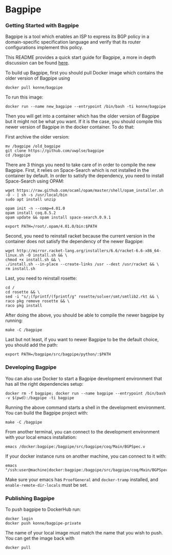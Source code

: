 Bagpipe
================

### Getting Started with Bagpipe

Bagpipe is a tool which enables an ISP to express its BGP policy in a
domain-specific specification language and verify that its router configurations
implement this policy.

This README provides a quick start guide for Bagpipe, a more in depth discussion
can be found [here](http://konne.me/bagpipe).

To build up Bagpipe, first you should pull Docker image which contains the older version of Bagpipe using

    docker pull konne/bagpipe

To run this image:
    
    docker run --name new_bagpipe --entrypoint /bin/bash -ti konne/bagpipe
Then you will get into a container which has the older version of Bagpipe but it might not be what you want. 
If it is the case, you should compile this newer version of Bagpipe in the docker container. To do that:

First archive the older version:

    mv /bagpipe /old_bagpipe
    git clone https://github.com/uwplse/bagpipe
    cd /bagpipe

There are 3 things you need to take care of in order to compile the new Bagpipe. First, it relies on Space-Search which 
is not installed in the container by default. In order to satisfy the dependency, you need to install Space-Search using OPAM:

    wget https://raw.github.com/ocaml/opam/master/shell/opam_installer.sh -O - | sh -s /usr/local/bin
    sudo apt install unzip
    
    opam init -n --comp=4.01.0
    opam install coq.8.5.2
    opam update && opam install space-search.0.9.1
    
    export PATH=/root/.opam/4.01.0/bin:$PATH

Second, you need to reinstall racket because the current version in the container does not satisfy the dependency of the newer Bagpipe:

    wget http://mirror.racket-lang.org/installers/6.6/racket-6.6-x86_64-linux.sh -O install.sh && \
    chmod +x install.sh && \
    ./install.sh --in-place --create-links /usr --dest /usr/racket && \
    rm install.sh

Last, you need to reinstall rosette:

    cd /
    cd rosette && \
    sed -i "s/;(fprintf/(fprintf/g" rosette/solver/smt/smtlib2.rkt && \
    raco pkg remove rosette && \
    raco pkg install

After doing the above, you should be able to compile the newer bagpipe by running:

    make -C /bagpipe

Last but not least, if you want to newer Bagpipe to be the default choice, you should add the path:
    
    export PATH=/bagpipe/src/bagpipe/python/:$PATH


### Developing Bagpipe

You can also use Docker to start a Bagpipe development environment that has
all the right dependencies setup: 

    docker rm -f bagpipe; docker run --name bagpipe --entrypoint /bin/bash -v $(pwd):/bagpipe -ti bagpipe

Running the above command starts a shell in the development environment. You can
build the Bagpipe project with:

    make -C /bagpipe

From another terminal, you can connect to the development environment with your
local emacs installation:

    emacs /docker:bagpipe:/bagpipe/src/bagpipe/coq/Main/BGPSpec.v 

If your docker instance runs on another machine, you can connect to it with:

    emacs "/ssh:user@machine|docker:bagpipe:/bagpipe/src/bagpipe/coq/Main/BGPSpec.v"

Make sure your emacs has `ProofGeneral` and `docker-tramp` installed, and 
`enable-remote-dir-locals` must be set.

### Publishing Bagpipe

To push bagpipe to DockerHub run:

    docker login
    docker push konne/bagpipe-private

The name of your local image must match the name that you wish to push.
You can get the image back with

    docker pull

